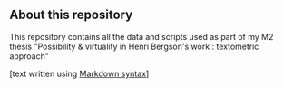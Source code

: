 ## About this repository

This repository contains all the data and scripts used as part of my M2 thesis "Possibility & virtuality in Henri Bergson's work : textometric approach"

[text written using [Markdown syntax](https://about.gitlab.com/handbook/markdown-guide)]
